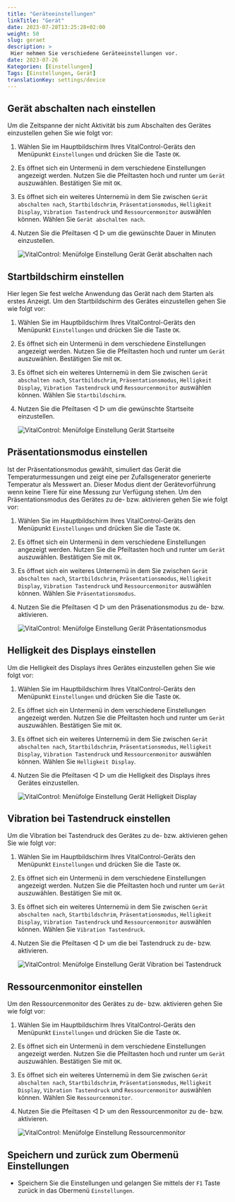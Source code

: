 ```yaml
---
title: "Geräteeinstellungen" 
linkTitle: "Gerät"
date: 2023-07-28T13:25:28+02:00
weight: 50
slug: geraet
description: >
 Hier nehmen Sie verschiedene Geräteeinstellungen vor.
date: 2023-07-26
Kategorien: [Einstellungen]
Tags: [Einstellungen, Gerät]
translationKey: settings/device
---
```

## Gerät abschalten nach einstellen

Um die Zeitspanne der nicht Aktivität bis zum Abschalten des Gerätes einzustellen gehen Sie wie folgt vor:

1. Wählen Sie im Hauptbildschirm Ihres VitalControl-Geräts den Menüpunkt `Einstellungen` und drücken Sie die Taste `OK`.

2. Es öffnet sich ein Untermenü in dem verschiedene Einstellungen angezeigt werden. Nutzen Sie die Pfeiltasten hoch und runter um `Gerät` auszuwählen. Bestätigen Sie mit `OK`.

3. Es öffnet sich ein weiteres Unternemü in dem Sie zwischen `Gerät abschalten nach`, `Startbildschrim`, `Präsentationsmodus`, `Helligkeit Display`, `Vibration Tastendruck` und `Ressourcenmonitor` auswählen können. Wählen Sie `Gerät abschalten nach`.

4. Nutzen Sie die Pfeiltasen ◁ ▷ um die gewünschte Dauer in Minuten einzustellen.

    ![VitalControl: Menüfolge Einstellung Gerät Gerät abschalten nach](../bilder/gerätabschaltennach.png "Gerät abschalten nach einstellen")

## Startbildschirm einstellen

Hier legen Sie fest welche Anwendung das Gerät nach dem Starten als erstes Anzeigt. Um den Startbildschirm des Gerätes einzustellen gehen Sie wie folgt vor:

1. Wählen Sie im Hauptbildschirm Ihres VitalControl-Geräts den Menüpunkt `Einstellungen` und drücken Sie die Taste `OK`.

2. Es öffnet sich ein Untermenü in dem verschiedene Einstellungen angezeigt werden. Nutzen Sie die Pfeiltasten hoch und runter um `Gerät` auszuwählen. Bestätigen Sie mit `OK`.

3. Es öffnet sich ein weiteres Unternemü in dem Sie zwischen `Gerät abschalten nach`, `Startbildschrim`, `Präsentationsmodus`, `Helligkeit Display`, `Vibration Tastendruck` und `Ressourcenmonitor` auswählen können. Wählen Sie `Startbildschirm`.

4. Nutzen Sie die Pfeiltasen ◁ ▷ um die gewünschte Startseite einzustellen.

    ![VitalControl: Menüfolge Einstellung Gerät Startseite](../bilder/startseite.png "Startseite einstellen")

## Präsentationsmodus einstellen

Ist der Präsentationsmodus gewählt, simuliert das Gerät die Temperaturmessungen und zeigt eine per Zufallsgenerator generierte Temperatur als Messwert an. Dieser Modus dient der Gerätevorführung
wenn keine Tiere für eine Messung zur Verfügung stehen. Um den Präsentationsmodus des Gerätes zu de- bzw. aktivieren gehen Sie wie folgt vor:

1. Wählen Sie im Hauptbildschirm Ihres VitalControl-Geräts den Menüpunkt `Einstellungen` und drücken Sie die Taste `OK`.

2. Es öffnet sich ein Untermenü in dem verschiedene Einstellungen angezeigt werden. Nutzen Sie die Pfeiltasten hoch und runter um `Gerät` auszuwählen. Bestätigen Sie mit `OK`.

3. Es öffnet sich ein weiteres Unternemü in dem Sie zwischen `Gerät abschalten nach`, `Startbildschrim`, `Präsentationsmodus`, `Helligkeit Display`, `Vibration Tastendruck` und `Ressourcenmonitor` auswählen können. Wählen Sie `Präsentationsmodus`.

4. Nutzen Sie die Pfeiltasen ◁ ▷ um den Präsenationsmodus zu de- bzw. aktivieren. 

    ![VitalControl: Menüfolge Einstellung Gerät Präsentationsmodus](../bilder/präsentationsmodus.png "Präsentationsmodus einstellen")

## Helligkeit des Displays einstellen

Um die Helligkeit des Displays ihres Gerätes einzustellen gehen Sie wie folgt vor:

1. Wählen Sie im Hauptbildschirm Ihres VitalControl-Geräts den Menüpunkt `Einstellungen` und drücken Sie die Taste `OK`.

2. Es öffnet sich ein Untermenü in dem verschiedene Einstellungen angezeigt werden. Nutzen Sie die Pfeiltasten hoch und runter um `Gerät` auszuwählen. Bestätigen Sie mit `OK`.

3. Es öffnet sich ein weiteres Unternemü in dem Sie zwischen `Gerät abschalten nach`, `Startbildschrim`, `Präsentationsmodus`, `Helligkeit Display`, `Vibration Tastendruck` und `Ressourcenmonitor` auswählen können. Wählen Sie `Helligkeit Display`.

4. Nutzen Sie die Pfeiltasen ◁ ▷ um die Helligkeit des Displays ihres Gerätes einzustellen. 

    ![VitalControl: Menüfolge Einstellung Gerät Helligkeit Display](../bilder/helligkeitdisplay.png "Helligkeits des Displays einstellen")

## Vibration bei Tastendruck einstellen

Um die Vibration bei Tastendruck des Gerätes zu de- bzw. aktivieren gehen Sie wie folgt vor:

1. Wählen Sie im Hauptbildschirm Ihres VitalControl-Geräts den Menüpunkt `Einstellungen` und drücken Sie die Taste `OK`.

2. Es öffnet sich ein Untermenü in dem verschiedene Einstellungen angezeigt werden. Nutzen Sie die Pfeiltasten hoch und runter um `Gerät` auszuwählen. Bestätigen Sie mit `OK`.

3. Es öffnet sich ein weiteres Unternemü in dem Sie zwischen `Gerät abschalten nach`, `Startbildschrim`, `Präsentationsmodus`, `Helligkeit Display`, `Vibration Tastendruck` und `Ressourcenmonitor` auswählen können. Wählen Sie `Vibration Tastendruck`.

4. Nutzen Sie die Pfeiltasen ◁ ▷ um die bei Tastendruck zu de- bzw. aktivieren.

    ![VitalControl: Menüfolge Einstellung Gerät Vibration bei Tastendruck](../bilder/vibrationtastendruck.png "Vibration bei Tastendruck einstellen")

## Ressourcenmonitor einstellen

Um den Ressourcenmonitor des Gerätes zu de- bzw. aktivieren gehen Sie wie folgt vor:

1. Wählen Sie im Hauptbildschirm Ihres VitalControl-Geräts den Menüpunkt `Einstellungen` und drücken Sie die Taste `OK`.

2. Es öffnet sich ein Untermenü in dem verschiedene Einstellungen angezeigt werden. Nutzen Sie die Pfeiltasten hoch und runter um `Gerät` auszuwählen. Bestätigen Sie mit `OK`.

3. Es öffnet sich ein weiteres Unternemü in dem Sie zwischen `Gerät abschalten nach`, `Startbildschrim`, `Präsentationsmodus`, `Helligkeit Display`, `Vibration Tastendruck` und `Ressourcenmonitor` auswählen können. Wählen Sie `Ressourcenmonitor`.

4. Nutzen Sie die Pfeiltasen ◁ ▷ um den Ressourcenmonitor zu de- bzw. aktivieren.

    ![VitalControl: Menüfolge Einstellung Ressourcenmonitor](../bilder/ressourcenmonitor.png "Ressourcenmonitor einstellen")

## Speichern und zurück zum Obermenü Einstellungen

- Speichern Sie die Einstellungen und gelangen Sie mittels der `F1` Taste zurück in das Obermenü `Einstellungen`.

